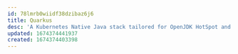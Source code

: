 ```yaml
---
id: 78lmrb0wiidf38dzibaz6j6
title: Quarkus
desc: 'A Kubernetes Native Java stack tailored for OpenJDK HotSpot and GraalVM'
updated: 1674374441937
created: 1674374403398
---
```



